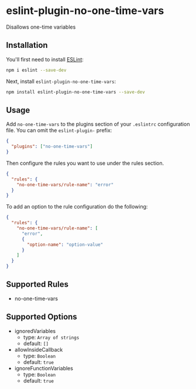 # eslint-plugin-no-one-time-vars

Disallows one-time variables

## Installation

You'll first need to install [ESLint](https://eslint.org/):

```sh
npm i eslint --save-dev
```

Next, install `eslint-plugin-no-one-time-vars`:

```sh
npm install eslint-plugin-no-one-time-vars --save-dev
```

## Usage

Add `no-one-time-vars` to the plugins section of your `.eslintrc` configuration
file. You can omit the `eslint-plugin-` prefix:

```json
{
  "plugins": ["no-one-time-vars"]
}
```

Then configure the rules you want to use under the rules section.

```json
{
  "rules": {
    "no-one-time-vars/rule-name": "error"
  }
}
```

To add an option to the rule configuration do the following:

```json
{
  "rules": {
    "no-one-time-vars/rule-name": [
      "error",
      {
        "option-name": "option-value"
      }
    ]
  }
}
```

## Supported Rules

- no-one-time-vars

## Supported Options

- ignoredVariables
  - type: `Array of strings`
  - default: `[]`
- allowInsideCallback
  - type: `Boolean`
  - default: `true`
- ignoreFunctionVariables
  - type: `Boolean`
  - default: `true`
